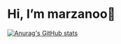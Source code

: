 # Hi, I’m marzanoo👋

[![Anurag's GitHub stats](https://github-readme-stats.vercel.app/api?username=marzanoo&show_icons=true)](https://github.com/marzanoo/github-readme-stats&show_icons=true)
